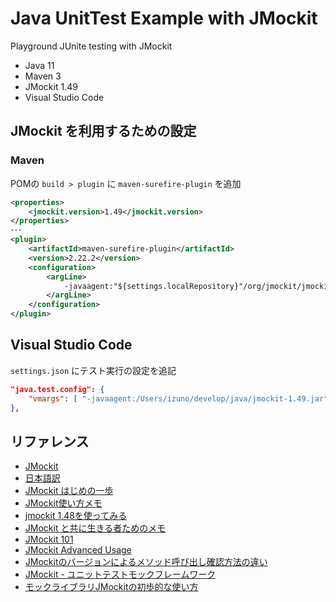 # Java UnitTest Example with JMockit

Playground JUnite testing with JMockit

- Java 11
- Maven 3
- JMockit 1.49
- Visual Studio Code

## JMockit を利用するための設定

### Maven

POMの `build > plugin` に `maven-surefire-plugin` を追加

```xml
<properties>
    <jmockit.version>1.49</jmockit.version>
</properties>
･･･
<plugin>
    <artifactId>maven-surefire-plugin</artifactId>
    <version>2.22.2</version>
    <configuration>
        <argLine>
            -javaagent:"${settings.localRepository}"/org/jmockit/jmockit/${jmockit.version}/jmockit-${jmockit.version}.jar
        </argLine>
    </configuration>
</plugin>
```

## Visual Studio Code

`settings.json` にテスト実行の設定を追記

```json
"java.test.config": {
    "vmargs": [ "-javaagent:/Users/izuno/develop/java/jmockit-1.49.jar"]
},
```

## リファレンス

- [JMockit](https://jmockit.github.io/index.html)
- [日本語訳](https://jmockit-ja.nyamikan.net/)
- [JMockit はじめの一歩](https://qiita.com/hitomatagi/items/95ba1bc6a630bac16f9e)
- [JMockit使い方メモ](https://qiita.com/opengl-8080/items/a49d4dae9067413ccdd6)
- [jmockit 1.48を使ってみる](https://qiita.com/mima_ita/items/4e48a24561960851e3fa)
- [JMockit と共に生きる者ためのメモ](https://qiita.com/tonluqclml/items/5111ef8985c450bce4ca)
- [JMockit 101](https://www.baeldung.com/jmockit-101)
- [JMockit Advanced Usage](https://www.baeldung.com/jmockit-advanced-usage)
- [JMockitのバージョンによるメソッド呼び出し確認方法の違い](https://www.dcom-web.co.jp/lab/java/difference_in_method_call_confirmation_by_the_jmockit_version)
- [JMockit - ユニットテストモックフレームワーク](http://itref.fc2web.com/java/jmockit/)
- [モックライブラリJMockitの初歩的な使い方](https://wiki.y-kurose.com/%E3%83%97%E3%83%AD%E3%82%B0%E3%83%A9%E3%83%9F%E3%83%B3%E3%82%B0/java/jmockit/%E3%83%A2%E3%83%83%E3%82%AF%E3%83%A9%E3%82%A4%E3%83%96%E3%83%A9%E3%83%AAjmockit%E3%81%AE%E5%88%9D%E6%AD%A9%E7%9A%84%E3%81%AA%E4%BD%BF%E3%81%84%E6%96%B9)
